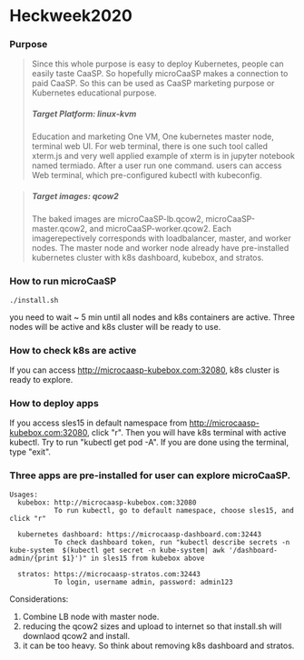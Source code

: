 # Heckweek2020

### Purpose
>Since this whole purpose is easy to deploy Kubernetes, people can easily taste CaaSP. So hopefully microCaaSP makes a connection to paid CaaSP. So this can be used as CaaSP marketing purpose or Kubernetes educational purpose.
>
>##### Target Platform: linux-kvm
>
>Education and marketing
>    One VM, One kubernetes master node, terminal web UI. For web terminal, there is one such tool called xterm.js and very well applied example of xterm is in jupyter notebook named termiado. After a user run one command. users can access Web terminal, which pre-configured kubectl with kubeconfig.

>##### Target images: qcow2
>The baked images are microCaaSP-lb.qcow2,  microCaaSP-master.qcow2, and microCaaSP-worker.qcow2. Each imagerepectively corresponds with loadbalancer, master, and worker nodes. The master node and worker node already have pre-installed kubernetes cluster with k8s dashboard, kubebox, and stratos.

### How to run microCaaSP
```
./install.sh
```
you need to wait ~ 5 min until all nodes and k8s containers are active. Three nodes will be active and k8s cluster will be ready to use.

### How to check k8s are active
If you can access http://microcaasp-kubebox.com:32080, k8s cluster is ready to explore.

### How to deploy apps
If you access sles15 in default namespace from http://microcaasp-kubebox.com:32080, click "r". Then you will have k8s terminal with active kubectl. Try to run "kubectl get pod -A". If you are done using the terminal, type "exit".   

### Three apps are pre-installed for user can explore microCaaSP.
```
Usages:
  kubebox: http://microcaasp-kubebox.com:32080
           To run kubectl, go to default namespace, choose sles15, and click "r"

  kubernetes dashboard: https://microcaasp-dashboard.com:32443
           To check dashboard token, run "kubectl describe secrets -n kube-system  $(kubectl get secret -n kube-system| awk '/dashboard-admin/{print $1}')" in sles15 from kubebox above 

  stratos: https://microcaasp-stratos.com:32443
           To login, username admin, password: admin123

```

Considerations:
1. Combine LB node with master node.
2. reducing the qcow2 sizes and upload to internet so that install.sh will downlaod qcow2 and install.
3. it can be too heavy. So think about removing k8s dashboard and stratos.


